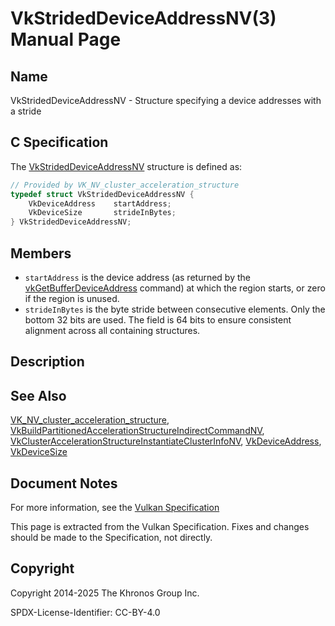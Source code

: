 # VkStridedDeviceAddressNV(3) Manual Page

## Name

VkStridedDeviceAddressNV - Structure specifying a device addresses with a stride



## [](#_c_specification)C Specification

The [VkStridedDeviceAddressNV](https://registry.khronos.org/vulkan/specs/latest/man/html/VkStridedDeviceAddressNV.html) structure is defined as:

```c++
// Provided by VK_NV_cluster_acceleration_structure
typedef struct VkStridedDeviceAddressNV {
    VkDeviceAddress    startAddress;
    VkDeviceSize       strideInBytes;
} VkStridedDeviceAddressNV;
```

## [](#_members)Members

- `startAddress` is the device address (as returned by the [vkGetBufferDeviceAddress](https://registry.khronos.org/vulkan/specs/latest/man/html/vkGetBufferDeviceAddress.html) command) at which the region starts, or zero if the region is unused.
- `strideInBytes` is the byte stride between consecutive elements. Only the bottom 32 bits are used. The field is 64 bits to ensure consistent alignment across all containing structures.

## [](#_description)Description

## [](#_see_also)See Also

[VK\_NV\_cluster\_acceleration\_structure](https://registry.khronos.org/vulkan/specs/latest/man/html/VK_NV_cluster_acceleration_structure.html), [VkBuildPartitionedAccelerationStructureIndirectCommandNV](https://registry.khronos.org/vulkan/specs/latest/man/html/VkBuildPartitionedAccelerationStructureIndirectCommandNV.html), [VkClusterAccelerationStructureInstantiateClusterInfoNV](https://registry.khronos.org/vulkan/specs/latest/man/html/VkClusterAccelerationStructureInstantiateClusterInfoNV.html), [VkDeviceAddress](https://registry.khronos.org/vulkan/specs/latest/man/html/VkDeviceAddress.html), [VkDeviceSize](https://registry.khronos.org/vulkan/specs/latest/man/html/VkDeviceSize.html)

## [](#_document_notes)Document Notes

For more information, see the [Vulkan Specification](https://registry.khronos.org/vulkan/specs/latest/html/vkspec.html#VkStridedDeviceAddressNV)

This page is extracted from the Vulkan Specification. Fixes and changes should be made to the Specification, not directly.

## [](#_copyright)Copyright

Copyright 2014-2025 The Khronos Group Inc.

SPDX-License-Identifier: CC-BY-4.0
